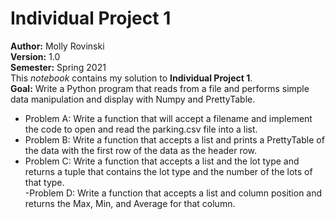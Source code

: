 # Individual Project 1
**Author:** Molly Rovinski  
**Version:** 1.0  
**Semester:** Spring 2021  
This *notebook* contains my solution to **Individual Project 1**.  
**Goal:** Write a Python program that reads from a file and performs simple data manipulation and display with Numpy and PrettyTable.  
- Problem A: Write a function that will accept a filename and implement the code to open and read the parking.csv file into a list.  
- Problem B: Write a function that accepts a list and prints a PrettyTable of the data with the first row of the data as the header row.  
- Problem C: Write a function that accepts a list and the lot type and returns a tuple that contains the lot type and the number of the lots of that type.  
-Problem D: Write a function that accepts a list and column position and returns the Max, Min, and Average for that column.  
